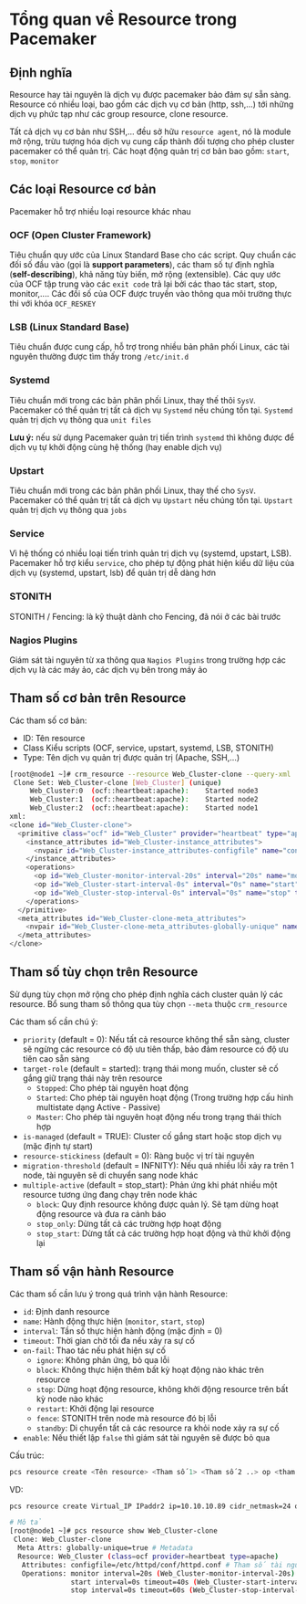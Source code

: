 # Tổng quan về Resource trong Pacemaker

## Định nghĩa

Resource hay tài nguyên là dịch vụ được pacemaker bảo đảm sự sẵn sàng. Resource có nhiều loại, bao gồm các dịch vụ cơ bản (http, ssh,...) tới những dịch vụ phức tạp như các group resource, clone resource.

Tất cả dịch vụ cơ bản như SSH,... đều sở hữu ```resource agent```, nó là module mở rộng, trừu tượng hóa dịch vụ cung cấp thành đối tượng cho phép cluster pacemaker có thể quản trị. Các hoạt động quản trị cơ bản bao gồm: ```start```, ```stop```, ```monitor```

## Các loại Resource cơ bản

Pacemaker hỗ trợ nhiều loại resource khác nhau

### OCF (Open Cluster Framework)

Tiêu chuẩn quy ước của Linux Standard Base cho các script. Quy chuẩn các đối số đầu vào (gọi là **support parameters**), các tham số tự định nghĩa (**self-describing**), khả năng tùy biến, mở rộng (extensible). Các quy ước của OCF tập trung vào các ```exit code``` trả lại bởi các thao tác start, stop, monitor,.... Các đối số của OCF được truyền vào thông qua môi trường thực thi với khóa ```OCF_RESKEY```

### LSB (Linux Standard Base)

Tiêu chuẩn được cung cấp, hỗ trợ trong nhiều bản phân phối Linux, các tài nguyên thường được tìm thấy trong ```/etc/init.d```

### Systemd

Tiêu chuẩn mới trong các bản phân phối Linux, thay thế thôi ```SysV```. Pacemaker có thể quản trị tất cả dịch vụ ```Systemd``` nếu chúng tồn tại. ```Systemd``` quản trị dịch vụ thông qua ```unit files```

**Lưu ý:** nếu sử dụng Pacemaker quản trị tiến trình ```systemd``` thì không được để dịch vụ tự khởi động cùng hệ thống (hay enable dịch vụ)

### Upstart

Tiêu chuẩn mới trong các bản phân phối Linux, thay thế cho ```SysV```. Pacemaker có thể quản trị tất cả dịch vụ ```Upstart``` nếu chúng tồn tại. ```Upstart``` quản trị dịch vụ thông qua ```jobs```

### Service

Vì hệ thống có nhiều loại tiến trình quản trị dịch vụ (systemd, upstart, LSB). Pacemaker hỗ trợ kiểu ```service```, cho phép tự động phát hiện kiểu dữ liệu của dịch vụ (systemd, upstart, lsb) để quản trị dễ dàng hơn

### STONITH

STONITH / Fencing: là kỹ thuật dành cho Fencing, đã nói ở các bài trước

### Nagios Plugins

Giám sát tài nguyên từ xa thông qua ```Nagios Plugins``` trong trường hợp các dịch vụ là các máy ảo, các dịch vụ bên trong máy ảo

## Tham số cơ bản trên Resource

Các tham số cơ bản:
- ID: Tên resource 
- Class Kiểu scripts (OCF, service, upstart, systemd, LSB, STONITH)
- Type: Tên dịch vụ quản trị được quản trị (Apache, SSH,...)

```sh
[root@node1 ~]# crm_resource --resource Web_Cluster-clone --query-xml
 Clone Set: Web_Cluster-clone [Web_Cluster] (unique)
     Web_Cluster:0	(ocf::heartbeat:apache):	Started node3
     Web_Cluster:1	(ocf::heartbeat:apache):	Started node2
     Web_Cluster:2	(ocf::heartbeat:apache):	Started node1
xml:
<clone id="Web_Cluster-clone">
  <primitive class="ocf" id="Web_Cluster" provider="heartbeat" type="apache">
    <instance_attributes id="Web_Cluster-instance_attributes">
      <nvpair id="Web_Cluster-instance_attributes-configfile" name="configfile" value="/etc/httpd/conf/httpd.conf"/>
    </instance_attributes>
    <operations>
      <op id="Web_Cluster-monitor-interval-20s" interval="20s" name="monitor"/>
      <op id="Web_Cluster-start-interval-0s" interval="0s" name="start" timeout="40s"/>
      <op id="Web_Cluster-stop-interval-0s" interval="0s" name="stop" timeout="60s"/>
    </operations>
  </primitive>
  <meta_attributes id="Web_Cluster-clone-meta_attributes">
    <nvpair id="Web_Cluster-clone-meta_attributes-globally-unique" name="globally-unique" value="true"/>
  </meta_attributes>
</clone>
```

## Tham số tùy chọn trên Resource

Sử dụng tùy chọn mở rộng cho phép định nghĩa cách cluster quản lý các resource. Bổ sung tham số thông qua tùy chọn ```--meta``` thuộc ```crm_resource``` 

Các tham số cần chú ý:
- ```priority``` (default = 0): Nếu tất cả resource không thể sẵn sàng, cluster sẽ ngừng các resource có độ ưu tiên thấp, bảo đảm resource có độ ưu tiên cao sẵn sàng
- ```target-role``` (default = started): trạng thái mong muốn, cluster sẽ cố gắng giữ trạng thái này trên resource
  - ```Stopped```: Cho phép tài nguyên hoạt động
  - ```Started```: Cho phép tài nguyên hoạt động (Trong trường hợp cấu hình multistate dạng Active - Passive)
  - ```Master```: Cho phép tài nguyên hoạt động nếu trong trạng thái thích hợp
- ```is-managed``` (default = TRUE): Cluster cố gắng start hoặc stop dịch vụ (mặc định tự start)
- ```resource-stickiness``` (default = 0): Ràng buộc vị trí tài nguyên
- ```migration-threshold``` (default = INFNITY): Nếu quá nhiều lỗi xảy ra trên 1 node, tài nguyên sẽ di chuyển sang node khác
- ```multiple-active``` (default = stop_start): Phản ứng khi phát nhiều một resource tương ứng đang chạy trên node khác
  - ```block```: Quy định resource không được quản lý. Sẽ tạm dừng hoạt động resource và đưa ra cảnh báo
  - ```stop_only```: Dừng tất cả các trường hợp hoạt động
  - ```stop_start```: Dừng tất cả các trường hợp hoạt động và thử khởi động lại

## Tham số vận hành Resource

Các tham số cần lưu ý trong quá trình vận hành Resource:
- ```id```: Định danh resource
- ```name```: Hành động thực hiện (```monitor```, ```start```, ```stop```)
- ```interval```: Tần số thực hiện hành động (mặc định = 0)
- ```timeout```: Thời gian chờ tối đa nếu xảy ra sự cố
- ```on-fail```: Thao tác nếu phát hiện sự cố
  - ```ignore```: Không phản ứng, bỏ qua lỗi
  - ```block```: Không thực hiện thêm bất kỳ hoạt động nào khác trên resource
  - ```stop```: Dừng hoạt động resource, không khởi động resource trên bất kỳ node nào khác
  - ```restart```: Khởi động lại resource
  - ```fence```: STONITH trên node mà resource đó bị lỗi
  - ```standby```: Di chuyển tất cả các resource ra khỏi node xảy ra sự cố
- ```enable```: Nếu thiết lập ```false``` thì giám sát tài nguyên sẽ được bỏ qua

Cấu trúc:

```sh
pcs resource create <Tên resource> <Tham số 1> <Tham số 2 ..> op <tham số vận hành>
```

VD:

```sh
pcs resource create Virtual_IP IPaddr2 ip=10.10.10.89 cidr_netmask=24 op monitor interval=30s

# Mô tả
[root@node1 ~]# pcs resource show Web_Cluster-clone
 Clone: Web_Cluster-clone
  Meta Attrs: globally-unique=true # Metadata
  Resource: Web_Cluster (class=ocf provider=heartbeat type=apache)
   Attributes: configfile=/etc/httpd/conf/httpd.conf # Tham số tài nguyên
   Operations: monitor interval=20s (Web_Cluster-monitor-interval-20s) # Tham số vận hành
               start interval=0s timeout=40s (Web_Cluster-start-interval-0s)
               stop interval=0s timeout=60s (Web_Cluster-stop-interval-0s)
```

